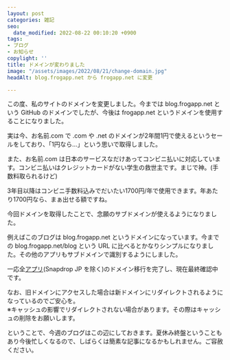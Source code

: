 ```yaml
---
layout: post
categories: 雑記
seo:
  date_modified: 2022-08-22 00:10:20 +0900
tags:
- ブログ
- お知らせ
copylight: ''
title: ドメインが変わりました
image: "/assets/images/2022/08/21/change-domain.jpg"
headAlt: blog.frogapp.net から frogapp.net に変更

---
```

この度、私のサイトのドメインを変更しました。今までは blog.frogapp.net という GitHub のドメインでしたが、今後は frogapp.net というドメインを使用することになりました。

実は今、お名前.com で .com や .net のドメインが2年間1円で使えるというセールをしており、「1円なら…」という思いで取得しました。

また、お名前.com は日本のサービスなだけあってコンビニ払いに対応しています。コンビニ払いはクレジットカードがない学生の救世主です。まじで神。(手数料取られるけど)

3年目以降はコンビニ手数料込みでだいたい1700円/年で使用できます。年あたり1700円なら、まぁ出せる額ですね。

今回ドメインを取得したことで、念願のサブドメインが使えるようになりました。

例えばこのブログは blog.frogapp.net というドメインになっています。今までの blog.frogapp.net/blog という URL に比べるとかなりシンプルになりました。その他のアプリもサブドメインで識別するようにしました。

一応全[アプリ](https://frogapp.net/works)(Snapdrop JP を除く)のドメイン移行を完了し、現在最終確認中です。

なお、旧ドメインにアクセスした場合は新ドメインにリダイレクトされるようになっているのでご安心を。<br />※キャッシュの影響でリダイレクトされない場合があります。その際はキャッシュの削除をお願いします。

ということで、今週のブログはこの辺にしておきます。夏休み終盤ということもあり今後忙しくなるので、しばらくは簡素な記事になるかもしれません。ご容赦ください。